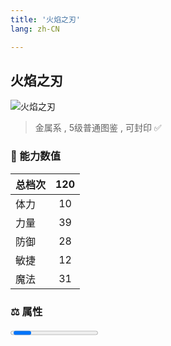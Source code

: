 ```yaml
---
title: '火焰之刃'
lang: zh-CN

---
```


<RouterBack />

## 火焰之刃

![火焰之刃](https://user-images.githubusercontent.com/78347270/115958446-8dc73780-a542-11eb-9494-5700e9f32a69.gif) 

> 金属系 , 5级普通图鉴<Card /> , 可封印 ✅


### 💪 能力数值

| 总档次       | 120            |
| :----------- |:-------------:|
| 体力      | 10   <Stars :number="1" />  |
| 力量      | 39   <Stars :number="4" />  |
| 防御      | 28   <Stars :number="3" />  | 
| 敏捷      | 12  <Stars :number="1" />  | 
| 魔法      | 31  <Stars :number="3" />   | 


### ⚖️ 属性


<Progress earth :number="0" />

<Progress water :number="0" />

<Progress fire :number="9" />

<Progress wind :number="1" />

### ✨ 技能栏 <Strong>6个</Strong>

- 攻击
- 单体火焰魔法 Lv1

### 👶 1级出现点

- UD 斋戒男角色地图三 参考坐标（17, 16） 参考任务 :scroll: 开启者









